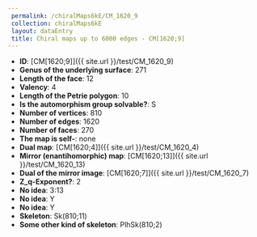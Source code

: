 ```yaml
--- 
 permalink: /chiralMaps6kE/CM_1620_9 
 collection: chiralMaps6kE
 layout: dataEntry
 title: Chiral maps up to 6000 edges - CM[1620;9]
---
```


- **ID**: [CM[1620;9]]({{ site.url }}/test/CM_1620_9)
- **Genus of the underlying surface**: 271
- **Length of the face**: 12
- **Valency**: 4
- **Length of the Petrie polygon**: 10
- **Is the automorphism group solvable?**: S
- **Number of vertices**: 810
- **Number of edges**: 1620
- **Number of faces**: 270
- **The map is self-**: none
- **Dual map**: [CM[1620;4]]({{ site.url }}/test/CM_1620_4)
- **Mirror (enantihomorphic) map**: [CM[1620;13]]({{ site.url }}/test/CM_1620_13)
- **Dual of the mirror image**: [CM[1620;7]]({{ site.url }}/test/CM_1620_7)
- **Z_q-Exponent?**: 2
- **No idea**:  3:13
- **No idea**: Y
- **No idea**: Y
- **Skeleton**: Sk(810;11)
- **Some other kind of skeleton**: PlhSk(810;2)

